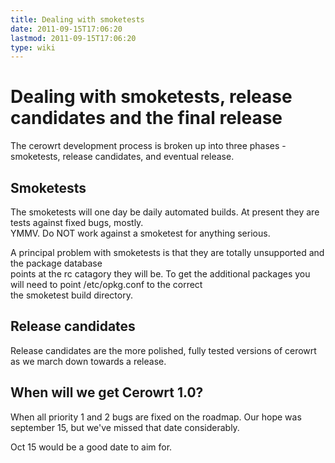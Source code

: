 ```yaml
---
title: Dealing with smoketests
date: 2011-09-15T17:06:20
lastmod: 2011-09-15T17:06:20
type: wiki
---
```

Dealing with smoketests, release candidates and the final release
=================================================================

The cerowrt development process is broken up into three phases -
smoketests, release candidates, and eventual release.

Smoketests
----------

The smoketests will one day be daily automated builds. At present they
are tests against fixed bugs, mostly.\
YMMV. Do NOT work against a smoketest for anything serious.

A principal problem with smoketests is that they are totally unsupported
and the package database\
points at the rc catagory they will be. To get the additional packages
you will need to point /etc/opkg.conf to the correct\
the smoketest build directory.

Release candidates
------------------

Release candidates are the more polished, fully tested versions of
cerowrt as we march down towards a release.

When will we get Cerowrt 1.0?
-----------------------------

When all priority 1 and 2 bugs are fixed on the roadmap. Our hope was
september 15, but we've missed that date considerably.

Oct 15 would be a good date to aim for.
